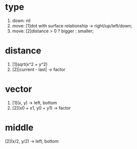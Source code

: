 # type

1. down: nil
2. move: [1]dot with surface relationship -> right/up/left/down;
3. move: [2]distance > 0 ? bigger : smaller;

# distance

1. [1]sqrt(x^2 + y^2)
2. [2]|current - last| -> factor

# vector

1. [1]\(x, y\) -> left, bottom
2. [2]\(x0 + x1, y0 + y1\) -> factor

# middle

[2]\(x/2, y/2\) -> left, bottom

